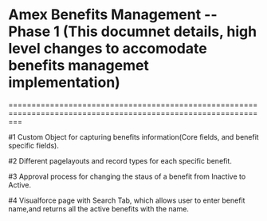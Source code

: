 # Amex Benefits Management  --  Phase 1 (This documnet details, high level changes to accomodate benefits managemet implementation)
===============================================================================================================

#1  Custom Object for capturing benefits information(Core fields, and benefit specific fields).

#2  Different pagelayouts and record types for each specific benefit.

#3  Approval process for changing the staus of a benefit from Inactive to Active.

#4  Visualforce page with Search Tab, which allows user to enter benefit name,and returns all the active benefits with the name.


